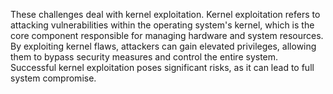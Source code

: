These challenges deal with kernel exploitation.
Kernel exploitation refers to attacking vulnerabilities within the operating system's kernel, which is the core component responsible for managing hardware and system resources. By exploiting kernel flaws, attackers can gain elevated privileges, allowing them to bypass security measures and control the entire system. Successful kernel exploitation poses significant risks, as it can lead to full system compromise.
